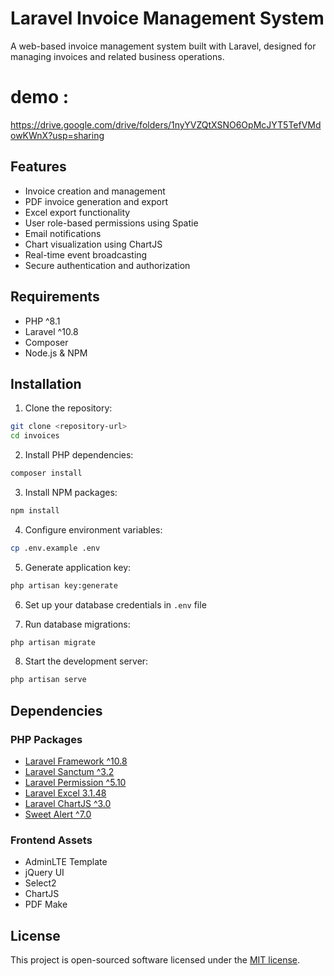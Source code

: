 # Laravel Invoice Management System

A web-based invoice management system built with Laravel, designed for managing invoices and related business operations.

# demo : 
https://drive.google.com/drive/folders/1nyYVZQtXSNO6OpMcJYT5TefVMdowKWnX?usp=sharing

## Features

- Invoice creation and management
- PDF invoice generation and export
- Excel export functionality 
- User role-based permissions using Spatie
- Email notifications
- Chart visualization using ChartJS
- Real-time event broadcasting
- Secure authentication and authorization

## Requirements

- PHP ^8.1
- Laravel ^10.8
- Composer
- Node.js & NPM

## Installation

1. Clone the repository:
```sh
git clone <repository-url>
cd invoices
```

2. Install PHP dependencies:
```sh
composer install
```

3. Install NPM packages:
```sh
npm install
```

4. Configure environment variables:
```sh
cp .env.example .env
```

5. Generate application key:
```sh
php artisan key:generate
```

6. Set up your database credentials in `.env` file

7. Run database migrations:
```sh
php artisan migrate
```

8. Start the development server:
```sh
php artisan serve
```

## Dependencies

### PHP Packages
- [Laravel Framework ^10.8](https://laravel.com)
- [Laravel Sanctum ^3.2](https://laravel.com/docs/sanctum)
- [Laravel Permission ^5.10](https://spatie.be/docs/laravel-permission)
- [Laravel Excel 3.1.48](https://laravel-excel.com)
- [Laravel ChartJS ^3.0](https://github.com/fx3costa/laravelchartjs)
- [Sweet Alert ^7.0](https://realrashid.github.io/sweet-alert)

### Frontend Assets
- AdminLTE Template
- jQuery UI
- Select2
- ChartJS
- PDF Make

## License

This project is open-sourced software licensed under the [MIT license](https://opensource.org/licenses/MIT).


